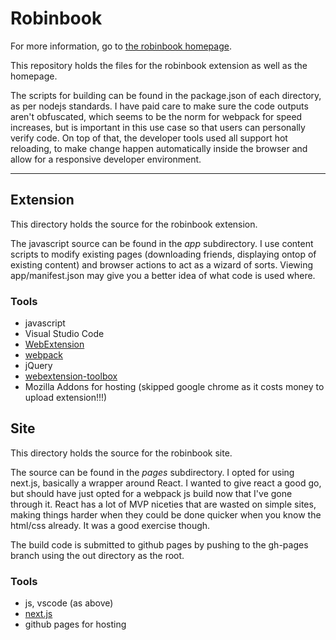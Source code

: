 # Robinbook
For more information, go to [the robinbook homepage](http://edeetee.github.com/robinbook).

This repository holds the files for the robinbook extension as well as the homepage.

The scripts for building can be found in the package.json of each directory, as per nodejs standards. I have paid care to make sure the code outputs aren't obfuscated, which seems to be the norm for webpack for speed increases, but is important in this use case so that users can personally verify code. On top of that, the developer tools used all support hot reloading, to make change happen automatically inside the browser and allow for a responsive developer environment.

---

## Extension
This directory holds the source for the robinbook extension.

The javascript source can be found in the _app_ subdirectory. I use content scripts to modify existing pages (downloading friends, displaying ontop of existing content) and browser actions to act as a wizard of sorts. Viewing app/manifest.json may give you a better idea of what code is used where.

### Tools
* javascript
* Visual Studio Code
* [WebExtension](https://developer.mozilla.org/Add-ons/WebExtensions)
* [webpack](https://www.npmjs.com/package/webpack)
* jQuery
* [webextension-toolbox](https://www.npmjs.com/package/webextension-toolbox)
* Mozilla Addons for hosting (skipped google chrome as it costs money to upload extension!!!)

## Site
This directory holds the source for the robinbook site.

The source can be found in the _pages_ subdirectory. I opted for using next.js, basically a wrapper around React. I wanted to give react a good go, but should have just opted for a webpack js build now that I've gone through it. React has a lot of MVP niceties that are wasted on simple sites, making things harder when they could be done quicker when you know the html/css already. It was a good exercise though.

The build code is submitted to github pages by pushing to the gh-pages branch using the out directory as the root.

### Tools
* js, vscode (as above)
* [next.js](https://www.npmjs.com/package/next)
* github pages for hosting